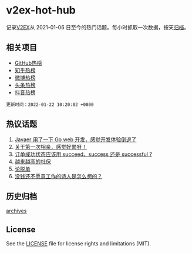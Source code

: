 # v2ex-hot-hub

 记录[V2EX](https://www.v2ex.com/)从 2021-01-06 日至今的热门话题。每小时抓取一次数据，按天[归档](archives)。
 
 ## 相关项目

- [GitHub热榜](https://github.com/snaildev/github-hot-hub)
- [知乎热榜](https://github.com/snaildev/zhihu-hot-hub)
- [微博热榜](https://github.com/snaildev/weibo-hot-hub)
- [头条热榜](https://github.com/snaildev/toutiao-hot-hub)
- [抖音热榜](https://github.com/snaildev/douyin-hot-hub)


 `更新时间：2022-01-22 10:20:02 +0800`

## 热议话题

1. [Javaer 用了一下 Go web 开发，感觉开发体验倒退了](https://www.v2ex.com/t/829692)
1. [关于第一次相亲，感觉好累呀！](https://www.v2ex.com/t/829633)
1. [订单成功状态应该用 succeed、success 还是 successful ?](https://www.v2ex.com/t/829748)
1. [越来越高的社保](https://www.v2ex.com/t/829675)
1. [论脱单](https://www.v2ex.com/t/829705)
1. [没钱还不愿意工作的诗人是怎么想的？](https://www.v2ex.com/t/829736)

## 历史归档

[archives](archives)

## License

See the [LICENSE](LICENSE) file for license rights and limitations (MIT).
